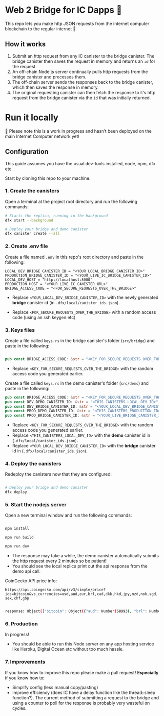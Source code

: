 # Web 2 Bridge for IC Dapps 🌉

This repo lets you make http JSON requests from the internet computer blockchain to the regular internet 🙌

## How it works

1. Submit an http request from any IC canister to the bridge canister. The bridge canister then saves the request in memory and returns an `id` for the request.
2. An off-chain Node.js server continually pulls http requests from the bridge canister and processes them.
3. The off-chain server sends the responses back to the bridge canister, which then saves the response in memory.
4. The original requesting canister can then fetch the response to it's http request from the bridge canister via the `id` that was initially returned.

# Run it locally

🚧 Please note this is a work in progress and hasn't been deployed on the main Internet Computer network yet!

## Configuration

This guide assumes you have the usual dev-tools installed, node, npm, dfx etc.

Start by cloning this repo to your machine.

### 1. Create the canisters

Open a terminal at the project root directory and run the following commands:

```bash
# Starts the replica, running in the background
dfx start --background

# Deploy your bridge and demo canister
dfx canister create --all
```

### 2. Create .env file

Create a file named `.env` in this repo's root directory and paste in the following:

```env
LOCAL_DEV_BRIDGE_CANISTER_ID = "<YOUR_LOCAL_BRIDGE_CANISTER_ID>"
PRODUCTION_BRIDGE_CANISTER_ID = "<YOUR_LIVE_IC_BRIDGE_CANISTER_ID>"
LOCAL_DEV_HOST = "http://localhost:8000"
PRODUCTION_HOST = "<YOUR_LIVE_IC_CANISTER_URL>"
BRIDGE_ACCESS_CODE = "<FOR_SECURE_REQUESTS_OVER_THE_BRIDGE>"
```

- Replace `<YOUR_LOCAL_DEV_BRIDGE_CANISTER_ID>` with the newly generated **bridge** canister id (in `.dfx/local/canister_ids.json`).

- Replace `<FOR_SECURE_REQUESTS_OVER_THE_BRIDGE>` with a random access code (using an ssh keygen etc).

### 3. Keys files

Create a file called `keys.rs` in the bridge canister's folder (`src/bridge`) and paste in the following:

```rs

pub const BRIDGE_ACCESS_CODE: &str = "<KEY_FOR_SECURE_REQUESTS_OVER_THE_BRIDGE>";

```

- Replace `<KEY_FOR_SECURE_REQUESTS_OVER_THE_BRIDGE>` with the random access code you generated earlier.

Create a file called `keys.rs` in the demo canister's folder (`src/demo`) and paste in the following:

```rs
pub const BRIDGE_ACCESS_CODE: &str = "<KEY_FOR_SECURE_REQUESTS_OVER_THE_BRIDGE>";
pub const DEV_DEMO_CANISTER_ID: &str = "<THIS_CANISTERS_LOCAL_DEV_ID>";
pub const DEV_BRIDGE_CANISTER_ID: &str = "<YOUR_LOCAL_DEV_BRIDGE_CANISTER_ID>";
pub const PROD_DEMO_CANISTER_ID: &str = "<THIS_CANISTERS_PRODUCTION_ID>";
pub const PROD_BRIDGE_CANISTER_ID: &str = "<YOUR_LIVE_BRIDGE_CANISTER_ID>";
```

- Replace `<KEY_FOR_SECURE_REQUESTS_OVER_THE_BRIDGE>` with the random access code you generated earlier.
- Replace `<THIS_CANISTERS_LOCAL_DEV_ID>` with the **demo** canister id in (`.dfx/local/canister_ids.json`).
- Replace `<YOUR_LOCAL_DEV_BRIDGE_CANISTER_ID>` with the **bridge** canister id in (`.dfx/local/canister_ids.json`).

### 4. Deploy the canisters

Redeploy the canisters now that they are configured:

```bash

# Deploy your bridge and demo canister
dfx deploy

```

### 5. Start the nodejs server

Open a new terminal window and run the following commands:

```bash

npm install

npm run build

npm run dev

```

- The response may take a while, the demo canister automatically submits the http request every 2 minutes so be patient!
- You should see the local replica print out the api response from the demo api call:

CoinGecko API price info:

`https://api.coingecko.com/api/v3/simple/price?ids=bitcoin&vs_currencies=usd,aud,eur,brl,cad,dkk,hkd,jpy,nzd,nok,sgd,sek,chf,gbp`

```bash

response: Object({"bitcoin": Object({"aud": Number(58993), "brl": Number(220562), "cad": Number(53472), "chf": Number(38845), "dkk": Number(275372), "eur": Number(37017), "gbp": Number(31021), "hkd": Number(327547), "jpy": Number(4849976), "nok": Number(372459), "nzd": Number(63431), "sek": Number(392317), "sgd": Number(56558), "usd": Number(41989)})})

```

### 6. Production

In progress!

- You should be able to run this Node server on any app hosting service like Heroku, Digital Ocean etc without too much hassle.

### 7. Improvements

If you know how to improve this repo please make a pull request! **Especially** if you know how to:

- Simplify config (less manual copy/pasting)
- Improve efficiency (does IC have a delay function like the thread::sleep function?). The current method of submitting a request to the bridge and using a counter to poll for the response is probably very wasteful on cycles.
